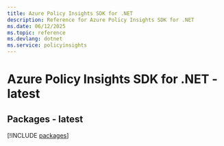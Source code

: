 ```yaml
---
title: Azure Policy Insights SDK for .NET
description: Reference for Azure Policy Insights SDK for .NET
ms.date: 06/12/2025
ms.topic: reference
ms.devlang: dotnet
ms.service: policyinsights
---
```

# Azure Policy Insights SDK for .NET - latest
## Packages - latest
[!INCLUDE [packages](policy-insights-index.md)]